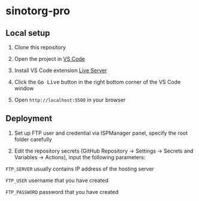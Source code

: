 # sinotorg-pro

## Local setup

1. Clone this repository

2. Open the project in [VS Code](https://code.visualstudio.com/)

3. Install VS Code extension [Live Server
](https://marketplace.visualstudio.com/items?itemName=ritwickdey.LiveServer)

4. Click the <kbd>Go Live</kbd> button in the right bottom corner of the VS Code window

5. Open `http://localhost:5500` in your browser

## Deployment

1. Set up FTP user and credential via ISPManager panel, specify the root folder carefully

2. Edit the repository secrets (GitHub Repository → Settings → Secrets and Variables → Actions), input the following parameters:

`FTP_SERVER` usually contains IP address of the hosting server

`FTP_USER` username that you have created

`FTP_PASSWORD` password that you have created